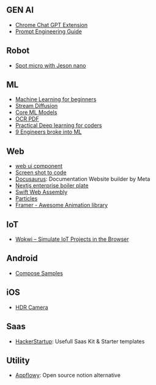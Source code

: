 ## GEN AI
- [Chrome Chat GPT Extension](https://github.com/wong2/chatgpt-google-extension)
- [Prompt Engineering Guide](https://github.com/dair-ai/Prompt-Engineering-Guide)



## Robot
- [Spot micro with Jeson nano](https://github.com/Road-Balance/SpotMicroJetson)


## ML
- [Machine Learning for beginners](https://github.com/microsoft/ML-For-Beginners)
- [Stream Diffusion](https://github.com/cumulo-autumn/StreamDiffusion)
- [Core ML Models](https://github.com/john-rocky/CoreML-Models)
- [OCR PDF](https://github.com/ocrmypdf/OCRmyPDF)
- [Practical Deep learning for coders](https://course.fast.ai/)
- [9 Engineers broke into ML](https://www.trybackprop.com/blog/2024_06_09_you_dont_need_a_phd)




## Web
- [web ui cpmponent](https://github.com/sobabear/web-ui-component)
- [Screen shot to code](https://github.com/abi/screenshot-to-code)
- [Docusaurus](https://github.com/facebook/docusaurus): Documentation Website builder by Meta
- [Nextjs enterprise boiler plate](https://github.com/Blazity/next-enterprise)
- [Swift Web Assembly](https://book.swiftwasm.org)
- [Particles](https://github.com/wufe/react-particles-js)
- [Framer - Awesome Animation library](https://www.framer.com/motion/scroll-animations/)



## IoT
- [Wokwi – Simulate IoT Projects in the Browser](https://wokwi.com/)

## Android
- [Compose Samples](https://github.com/android/compose-samples)

## iOS
- [HDR Camera](https://github.com/heestand-xyz/HDR-Camera)

## Saas
- [HackerStartup](https://hackerstartup.com/): Usefull Saas Kit & Starter templates 


## Utility
- [Appflowy](https://github.com/AppFlowy-IO/AppFlowy): Open source notion alternative

